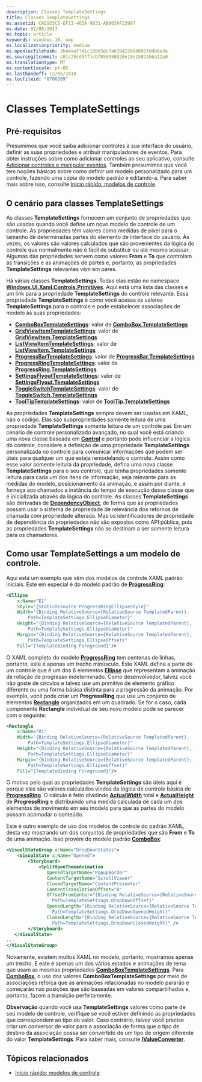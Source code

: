 ```yaml
---
description: Classes TemplateSettings
title: Classes TemplateSettings
ms.assetid: CAE933C6-EF13-465A-9831-AB003AF23907
ms.date: 02/08/2017
ms.topic: article
keywords: windows 10, uwp
ms.localizationpriority: medium
ms.openlocfilehash: 2b44aaf741c188658c7a639422b0d091f8db6e3e
ms.sourcegitcommit: c01c29cd97f1cbf050950526e18e15823b6a12a0
ms.translationtype: MT
ms.contentlocale: pt-BR
ms.lasthandoff: 12/05/2018
ms.locfileid: "8706589"
---
```

# <a name="template-settings-classes"></a>Classes TemplateSettings


## <a name="prerequisites"></a>Pré-requisitos

Presumimos que você saiba adicionar controles à sua interface do usuário, definir as suas propriedades e atribuir manipuladores de eventos. Para obter instruções sobre como adicionar controles ao seu aplicativo, consulte [Adicionar controles e manipular eventos](https://msdn.microsoft.com/library/windows/apps/mt228345). Também presumimos que você tem noções básicas sobre como definir um modelo personalizado para um controle, fazendo uma cópia do modelo padrão e editando-a. Para saber mais sobre isso, consulte [Início rápido: modelos de controle](https://msdn.microsoft.com/library/windows/apps/xaml/hh465374).

## <a name="the-scenario-for-templatesettings-classes"></a>O cenário para classes **TemplateSettings**

As classes **TemplateSettings** fornecem um conjunto de propriedades que são usadas quando você define um novo modelo de controle de um controle. As propriedades têm valores como medidas de pixel para o tamanho de determinadas partes do elemento de interface do usuário. Às vezes, os valores são valores calculados que são provenientes da lógica do controle que normalmente não é fácil de substituir ou até mesmo acessar. Algumas das propriedades servem como valores **From** e **To** que controlam as transições e as animações de partes e, portanto, as propriedades **TemplateSettings** relevantes vêm em pares.

Há várias classes **TemplateSettings**. Todas elas estão no namespace [**Windows.UI.Xaml.Controls.Primitives**](https://msdn.microsoft.com/library/windows/apps/br209818). Aqui está uma lista das classes e um link para a propriedade **TemplateSettings** do controle relevante. Essa propriedade **TemplateSettings** é como você acessa os valores **TemplateSettings** para o controle e pode estabelecer associações de modelo às suas propriedades:

-   [**ComboBoxTemplateSettings**](https://msdn.microsoft.com/library/windows/apps/br227752): valor de [**ComboBox.TemplateSettings**](https://msdn.microsoft.com/library/windows/apps/br209364)
-   [**GridViewItemTemplateSettings**](https://msdn.microsoft.com/library/windows/apps/hh738499): valor de [**GridViewItem.TemplateSettings**](https://msdn.microsoft.com/library/windows/apps/hh738503)
-   [**ListViewItemTemplateSettings**](https://msdn.microsoft.com/library/windows/apps/hh701948): valor de [**ListViewItem.TemplateSettings**](https://msdn.microsoft.com/library/windows/apps/br242923)
-   [**ProgressBarTemplateSettings**](https://msdn.microsoft.com/library/windows/apps/br227856): valor de [**ProgressBar.TemplateSettings**](https://msdn.microsoft.com/library/windows/apps/br227537)
-   [**ProgressRingTemplateSettings**](https://msdn.microsoft.com/library/windows/apps/hh702248): valor de [**ProgressRing.TemplateSettings**](https://msdn.microsoft.com/library/windows/apps/hh702581)
-   [**SettingsFlyoutTemplateSettings**](https://msdn.microsoft.com/library/windows/apps/dn298721): valor de [**SettingsFlyout.TemplateSettings**](https://msdn.microsoft.com/library/windows/apps/dn252826)
-   [**ToggleSwitchTemplateSettings**](https://msdn.microsoft.com/library/windows/apps/br209804): valor de [**ToggleSwitch.TemplateSettings**](https://msdn.microsoft.com/library/windows/apps/br209731)
-   [**ToolTipTemplateSettings**](https://msdn.microsoft.com/library/windows/apps/br209813): valor de [**ToolTip.TemplateSettings**](https://msdn.microsoft.com/library/windows/apps/br227629)

As propriedades **TemplateSettings** sempre devem ser usadas em XAML, não o código. Elas são subpropriedades somente leitura de uma propriedade **TemplateSettings** somente leitura de um controle pai. Em um cenário de controle personalizado avançado, no qual você está criando uma nova classe baseada em [**Control**](https://msdn.microsoft.com/library/windows/apps/br209390) e portanto pode influenciar a lógica do controle, considere a definição de uma propriedade **TemplateSettings** personalizada no controle para comunicar informações que podem ser úteis para qualquer um que esteja remodelando o controle. Assim como esse valor somente leitura da propriedade, defina uma nova classe **TemplateSettings** para o seu controle, que tenha propriedades somente leitura para cada um dos itens de informação, seja relevante para as medidas do modelo, posicionamento da animação, e assim por diante, e forneça aos chamados a instância do tempo de execução dessa classe que é inicializada através da lógica do controle. As classes **TemplateSettings** são derivadas de [**DependencyObject**](https://msdn.microsoft.com/library/windows/apps/br242356), de forma que as propriedades possam usar o sistema de propriedade de relevância dos retornos de chamada com propriedade alterada. Mas os identificadores de propriedade de dependência da propriedades não são expostos como API pública, pois as propriedades **TemplateSettings** não se destinam a ser somente leitura para os chamadores.

## <a name="how-to-use-templatesettings-in-a-control-template"></a>Como usar **TemplateSettings** a um modelo de controle.

Aqui está um exemplo que vêm dos modelos de controle XAML padrão iniciais. Este em especial é do modelo padrão de [**ProgressRing**](https://msdn.microsoft.com/library/windows/apps/br227538):

```xml
<Ellipse
    x:Name="E1"
    Style="{StaticResource ProgressRingEllipseStyle}"
    Width="{Binding RelativeSource={RelativeSource TemplatedParent}, 
        Path=TemplateSettings.EllipseDiameter}"
    Height="{Binding RelativeSource={RelativeSource TemplatedParent}, 
        Path=TemplateSettings.EllipseDiameter}"
    Margin="{Binding RelativeSource={RelativeSource TemplatedParent}, 
        Path=TemplateSettings.EllipseOffset}"
    Fill="{TemplateBinding Foreground}"/>
```

O XAML completo do modelo [**ProgressRing**](https://msdn.microsoft.com/library/windows/apps/br227538) tem centenas de linhas, portanto, este é apenas um trecho minúsculo. Este XAML define a parte de um controle que é um dos 6 elementos [**Ellipse**](/uwp/api/Windows.UI.Xaml.Shapes.Ellipse) que representam a animação de rotação de progresso indeterminado. Como desenvolvedor, talvez você não goste de círculos e talvez use um primitivo de elemento gráfico diferente ou uma forma básica distinta para a progressão da animação. Por exemplo, você pode criar um **ProgressRing** que use um conjunto de elementos [**Rectangle**](/uwp/api/Windows.UI.Xaml.Shapes.Rectangle) organizados em um quadrado. Se for o caso, cada componente **Rectangle** individual de seu novo modelo pode se parecer com o seguinte:

```xml
<Rectangle
    x:Name="R1"
    Width="{Binding RelativeSource={RelativeSource TemplatedParent}, 
        Path=TemplateSettings.EllipseDiameter}"
    Height="{Binding RelativeSource={RelativeSource TemplatedParent}, 
        Path=TemplateSettings.EllipseDiameter}"
    Margin="{Binding RelativeSource={RelativeSource TemplatedParent}, 
        Path=TemplateSettings.EllipseOffset}"
    Fill="{TemplateBinding Foreground}"/>
```

O motivo pelo qual as propriedades **TemplateSettings** são úteis aqui é porque elas são valores calculados vindos da lógica de controle básica de [**ProgressRing**](https://msdn.microsoft.com/library/windows/apps/br227538). O cálculo é feito dividindo [**ActualWidth**](https://msdn.microsoft.com/library/windows/apps/br208709) total e [**ActualHeight**](https://msdn.microsoft.com/library/windows/apps/br208707) de **ProgressRing** e distribuindo uma medida calculada de cada um dos elementos de movimento em seu modelo para que as partes do modelo possam acomodar o conteúdo.

Este é outro exemplo de uso dos modelos de controle do padrão XAML, desta vez mostrando um dos conjuntos de propriedades que são **From** e **To** de uma animação. Isso provém do modelo padrão [**ComboBox**](https://msdn.microsoft.com/library/windows/apps/br209348):

```xml
<VisualStateGroup x:Name="DropDownStates">
    <VisualState x:Name="Opened">
        <Storyboard>
            <SplitOpenThemeAnimation
               OpenedTargetName="PopupBorder"
               ContentTargetName="ScrollViewer"
               ClosedTargetName="ContentPresenter"
               ContentTranslationOffset="0"
               OffsetFromCenter="{Binding RelativeSource={RelativeSource TemplatedParent}, 
                 Path=TemplateSettings.DropDownOffset}"
               OpenedLength="{Binding RelativeSource={RelativeSource TemplatedParent}, 
                 Path=TemplateSettings.DropDownOpenedHeight}"
               ClosedLength="{Binding RelativeSource={RelativeSource TemplatedParent},
                 Path=TemplateSettings.DropDownClosedHeight}" />
        </Storyboard>
   </VisualState>
...
</VisualStateGroup>
```

Novamente, existem muitos XAML no modelo, portanto, mostramos apenas um trecho. E este é apenas um dos vários estados e animações de tema que usam as mesmas propriedades [**ComboBoxTemplateSettings**](https://msdn.microsoft.com/library/windows/apps/br227752). Para [**ComboBox**](https://msdn.microsoft.com/library/windows/apps/br209348), o uso dos valores **ComboBoxTemplateSettings** por meio de associações reforça que as animações relacionadas no modelo pararão e começarão nas posições que são baseadas em valores compartilhados e, portanto, fazem a transição perfeitamente.

**Observação**  quando você usa **TemplateSettings** valores como parte de seu modelo de controle, verifique se você estiver definindo as propriedades que correspondem ao tipo do valor. Caso contrário, talvez você precise criar um conversor de valor para a associação de forma que o tipo de destino da associação possa ser convertido de um tipo de origem diferente do valor **TemplateSettings**. Para saber mais, consulte [**IValueConverter**](https://msdn.microsoft.com/library/windows/apps/br209903).

## <a name="related-topics"></a>Tópicos relacionados

* [Início rápido: modelos de controle](https://msdn.microsoft.com/library/windows/apps/xaml/hh465374)

